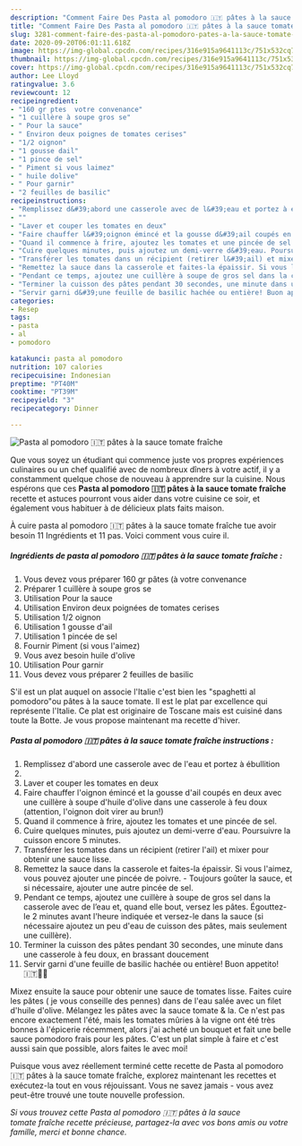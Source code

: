 ```yaml
---
description: "Comment Faire Des Pasta al pomodoro 🇮🇹 pâtes à la sauce tomate fraîche"
title: "Comment Faire Des Pasta al pomodoro 🇮🇹 pâtes à la sauce tomate fraîche"
slug: 3281-comment-faire-des-pasta-al-pomodoro-pates-a-la-sauce-tomate-fraiche
date: 2020-09-20T06:01:11.618Z
image: https://img-global.cpcdn.com/recipes/316e915a9641113c/751x532cq70/pasta-al-pomodoro-🇮🇹-pates-a-la-sauce-tomate-fraiche-photo-principale-de-la-recette.jpg
thumbnail: https://img-global.cpcdn.com/recipes/316e915a9641113c/751x532cq70/pasta-al-pomodoro-🇮🇹-pates-a-la-sauce-tomate-fraiche-photo-principale-de-la-recette.jpg
cover: https://img-global.cpcdn.com/recipes/316e915a9641113c/751x532cq70/pasta-al-pomodoro-🇮🇹-pates-a-la-sauce-tomate-fraiche-photo-principale-de-la-recette.jpg
author: Lee Lloyd
ratingvalue: 3.6
reviewcount: 12
recipeingredient:
- "160 gr ptes  votre convenance"
- "1 cuillère à soupe gros se"
- " Pour la sauce"
- " Environ deux poignes de tomates cerises"
- "1/2 oignon"
- "1 gousse dail"
- "1 pince de sel"
- " Piment si vous laimez"
- " huile dolive"
- " Pour garnir"
- "2 feuilles de basilic"
recipeinstructions:
- "Remplissez d&#39;abord une casserole avec de l&#39;eau et portez à ébullition"
- ""
- "Laver et couper les tomates en deux"
- "Faire chauffer l&#39;oignon émincé et la gousse d&#39;ail coupés en deux avec une cuillère à soupe d&#39;huile d&#39;olive dans une casserole à feu doux (attention, l&#39;oignon doit virer au brun!)"
- "Quand il commence à frire, ajoutez les tomates et une pincée de sel."
- "Cuire quelques minutes, puis ajoutez un demi-verre d&#39;eau. Poursuivre la cuisson encore 5 minutes."
- "Transférer les tomates dans un récipient (retirer l&#39;ail) et mixer pour obtenir une sauce lisse."
- "Remettez la sauce dans la casserole et faites-la épaissir. Si vous l&#39;aimez, vous pouvez ajouter une pincée de poivre.  Toujours goûter la sauce, et si nécessaire, ajouter une autre pincée de sel."
- "Pendant ce temps, ajoutez une cuillère à soupe de gros sel dans la casserole avec de l’eau et, quand elle bout, versez les pâtes. Égouttez-le 2 minutes avant l&#39;heure indiquée et versez-le dans la sauce (si nécessaire ajoutez un peu d&#39;eau de cuisson des pâtes, mais seulement une cuillère)."
- "Terminer la cuisson des pâtes pendant 30 secondes, une minute dans une casserole à feu doux, en brassant doucement"
- "Servir garni d&#39;une feuille de basilic hachée ou entière! Buon appetito! 🇮🇹🍝😊"
categories:
- Resep
tags:
- pasta
- al
- pomodoro

katakunci: pasta al pomodoro 
nutrition: 107 calories
recipecuisine: Indonesian
preptime: "PT40M"
cooktime: "PT39M"
recipeyield: "3"
recipecategory: Dinner

---
```



![Pasta al pomodoro 🇮🇹 pâtes à la sauce tomate fraîche](https://img-global.cpcdn.com/recipes/316e915a9641113c/751x532cq70/pasta-al-pomodoro-🇮🇹-pates-a-la-sauce-tomate-fraiche-photo-principale-de-la-recette.jpg)

Que vous soyez un étudiant qui commence juste vos propres expériences culinaires ou un chef qualifié avec de nombreux dîners à votre actif, il y a constamment quelque chose de nouveau à apprendre sur la cuisine. Nous espérons que ces <strong> Pasta al pomodoro 🇮🇹 pâtes à la sauce tomate fraîche </strong> recette et astuces pourront vous aider dans votre cuisine ce soir, et également vous habituer à de délicieux plats faits maison.

<!--inarticleads1-->

À cuire pasta al pomodoro 🇮🇹 pâtes à la sauce tomate fraîche tue avoir besoin 11 Ingrédients et 11 pas. Voici comment vous cuire il.

##### Ingrédients de pasta al pomodoro 🇮🇹 pâtes à la sauce tomate fraîche :

1. Vous devez vous préparer 160 gr pâtes (à votre convenance
1. Préparer 1 cuillère à soupe gros se
1. Utilisation  Pour la sauce
1. Utilisation  Environ deux poignées de tomates cerises
1. Utilisation 1/2 oignon
1. Utilisation 1 gousse d&#39;ail
1. Utilisation 1 pincée de sel
1. Fournir  Piment (si vous l&#39;aimez)
1. Vous avez besoin  huile d&#39;olive
1. Utilisation  Pour garnir
1. Vous devez vous préparer 2 feuilles de basilic


S&#39;il est un plat auquel on associe l&#39;Italie c&#39;est bien les &#34;spaghetti al pomodoro&#34;ou pâtes à la sauce tomate. Il est le plat par excellence qui représente l&#39;Italie. Ce plat est originaire de Toscane mais est cuisiné dans toute la Botte. Je vous propose maintenant ma recette d&#39;hiver. 

<!--inarticleads2-->

##### Pasta al pomodoro 🇮🇹 pâtes à la sauce tomate fraîche instructions :

1. Remplissez d&#39;abord une casserole avec de l&#39;eau et portez à ébullition
1. 
1. Laver et couper les tomates en deux
1. Faire chauffer l&#39;oignon émincé et la gousse d&#39;ail coupés en deux avec une cuillère à soupe d&#39;huile d&#39;olive dans une casserole à feu doux (attention, l&#39;oignon doit virer au brun!)
1. Quand il commence à frire, ajoutez les tomates et une pincée de sel.
1. Cuire quelques minutes, puis ajoutez un demi-verre d&#39;eau. Poursuivre la cuisson encore 5 minutes.
1. Transférer les tomates dans un récipient (retirer l&#39;ail) et mixer pour obtenir une sauce lisse.
1. Remettez la sauce dans la casserole et faites-la épaissir. Si vous l&#39;aimez, vous pouvez ajouter une pincée de poivre. -  Toujours goûter la sauce, et si nécessaire, ajouter une autre pincée de sel.
1. Pendant ce temps, ajoutez une cuillère à soupe de gros sel dans la casserole avec de l’eau et, quand elle bout, versez les pâtes. Égouttez-le 2 minutes avant l&#39;heure indiquée et versez-le dans la sauce (si nécessaire ajoutez un peu d&#39;eau de cuisson des pâtes, mais seulement une cuillère).
1. Terminer la cuisson des pâtes pendant 30 secondes, une minute dans une casserole à feu doux, en brassant doucement
1. Servir garni d&#39;une feuille de basilic hachée ou entière! Buon appetito! 🇮🇹🍝😊


Mixez ensuite la sauce pour obtenir une sauce de tomates lisse. Faites cuire les pâtes ( je vous conseille des pennes) dans de l&#39;eau salée avec un filet d&#39;huile d&#39;olive. Mélangez les pâtes avec la sauce tomate &amp; la. Ce n&#39;est pas encore exactement l&#39;été, mais les tomates mûries à la vigne ont été très bonnes à l&#39;épicerie récemment, alors j&#39;ai acheté un bouquet et fait une belle sauce pomodoro frais pour les pâtes. C&#39;est un plat simple à faire et c&#39;est aussi sain que possible, alors faites le avec moi! 

<!--inarticleads1-->

<p>
Puisque vous avez réellement terminé cette recette de Pasta al pomodoro 🇮🇹 pâtes à la sauce tomate fraîche, explorez maintenant les recettes et exécutez-la tout en vous réjouissant. Vous ne savez jamais - vous avez peut-être trouvé une toute nouvelle profession.
</p>

<p>
<i>Si vous trouvez cette Pasta al pomodoro 🇮🇹 pâtes à la sauce tomate fraîche recette précieuse, partagez-la avec vos bons amis ou votre famille, merci et bonne chance.</i>
</p>
